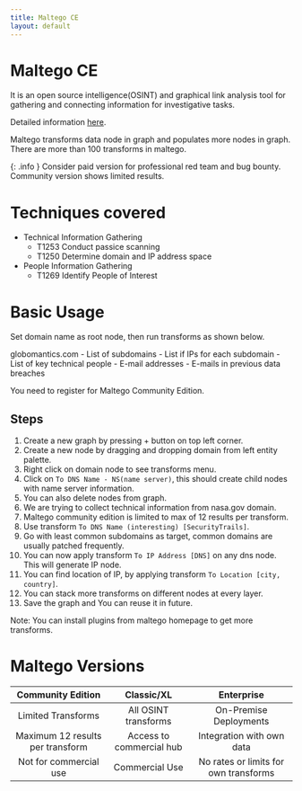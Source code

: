 ```yaml
---
title: Maltego CE
layout: default
---
```


# Maltego CE
It is an open source intelligence(OSINT) and graphical link analysis tool for gathering and connecting information for investigative tasks.

Detailed information [here](https://www.maltego.com/maltego-community/).

Maltego transforms data node in graph and populates more nodes in graph. There are more than 100 transforms in maltego.

{: .info }
Consider paid version for professional red team and bug bounty. Community version shows limited results.

# Techniques covered
- Technical Information Gathering
    - T1253 Conduct passice scanning
    - T1250 Determine domain and IP address space
- People Information Gathering
    - T1269 Identify People of Interest

# Basic Usage
Set domain name as root node, then run transforms as shown below.

globomantics.com
    - List of subdomains
        - List if IPs for each subdomain
    - List of key technical people
        - E-mail addresses
            - E-mails in previous data breaches

You need to register for Maltego Community Edition.

## Steps
1. Create a new graph by pressing + button on top left corner.
2. Create a new node by dragging and dropping domain from left entity palette.
3. Right click on domain node to see transforms menu.
4. Click on `To DNS Name - NS(name server)`, this should create child nodes with name server information.
5. You can also delete nodes from graph.
6. We are trying to collect technical information from nasa.gov domain.
7. Maltego community edition is limited to max of 12 results per transform.
8. Use transform `To DNS Name (interesting) [SecurityTrails]`.
9. Go with least common subdomains as target, common domains are usually patched frequently.
10. You can now apply transform `To IP Address [DNS]` on any dns node. This will generate IP node.
11. You can find location of IP, by applying transform `To Location [city, country]`.
12. You can stack more transforms on different nodes at every layer.
13. Save the graph and You can reuse it in future.

Note: You can install plugins from maltego homepage to get more transforms.

# Maltego Versions

|         Community Edition        |        Classic/XL        |               Enterprise              |
|:--------------------------------:|:------------------------:|:-------------------------------------:|
| Limited Transforms               | All OSINT transforms     | On-Premise Deployments                |
| Maximum 12 results per transform | Access to commercial hub | Integration with own data             |
| Not for commercial use           | Commercial Use           | No rates or limits for own transforms |